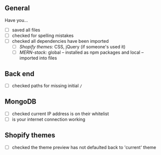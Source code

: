## General
Have you...
- [ ] saved all files
- [ ] checked for spelling mistakes
- [ ] checked all dependencies have been imported
	- [ ] *Shopify themes:* CSS, jQuery (if someone's used it)
	- [ ] *MERN-stack:* global –  installed as npm packages and local – imported into files

## Back end
- [ ] checked paths for missing initial `/`

## MongoDB
- [ ] checked current IP address is on their whitelist
- [ ] is your internet connection working

## Shopify themes
- [ ] checked the theme preview has not defaulted back to 'current' theme